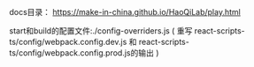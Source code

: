 docs目录：
https://make-in-china.github.io/HaoQiLab/play.html

start和build的配置文件:./config-overriders.js ( 重写 react-scripts-ts/config/webpack.config.dev.js 和  react-scripts-ts/config/webpack.config.prod.js的输出 )

